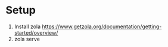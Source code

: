 # Setup

1) Install zola https://www.getzola.org/documentation/getting-started/overview/
2) zola serve